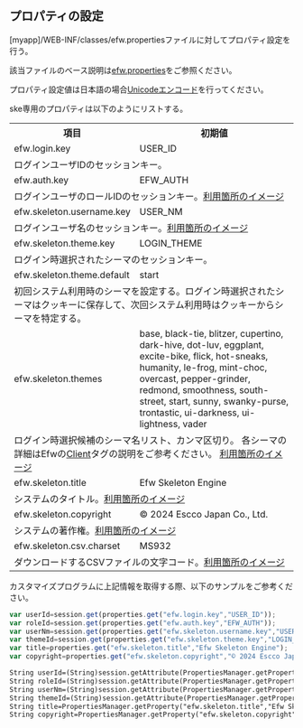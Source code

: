 ## プロパティの設定

[myapp]/WEB-INF/classes/efw.propertiesファイルに対してプロパティ設定を行う。

該当ファイルのベース説明は[efw.properties](https://github.com/efwGrp/efw4.X/blob/master/help/properties.web.md)をご参照ください。

プロパティ設定値は日本語の場合<a href="https://tech-unlimited.com/escape-unicode.html">Unicodeエンコード</a>を行ってください。


ske専用のプロパティは以下のようにリストする。

<table>
  <tr><th>項目</th><th>初期値</th></tr>
  <tr><td>efw.login.key</td><td>USER_ID</td></tr>
  <tr><td colspan=2>ログインユーザIDのセッションキー。
  </td></tr>
  <tr><td>efw.auth.key</td><td>EFW_AUTH</td></tr>
  <tr><td colspan=2>ログインユーザのロールIDのセッションキー。<a href="https://efwgrp.github.io/ske_image/svg/properties.auth.key.svg">利用箇所のイメージ</a></td></tr>
  <tr><td>efw.skeleton.username.key</td><td>USER_NM</td></tr>
  <tr><td colspan=2>ログインユーザ名のセッションキー。<a href="https://efwgrp.github.io/ske_image/svg/properties.username.svg">利用箇所のイメージ</a></td></tr>
  <tr><td>efw.skeleton.theme.key</td><td>LOGIN_THEME</td></tr>
  <tr><td colspan=2>ログイン時選択されたシーマのセッションキー。</td></tr>
  <tr><td>efw.skeleton.theme.default</td><td>start</td></tr>
  <tr><td colspan=2>初回システム利用時のシーマを設定する。ログイン時選択されたシーマはクッキーに保存して、次回システム利用時はクッキーからシーマを特定する。</td></tr>
  <tr><td>efw.skeleton.themes</td><td>base, black-tie, blitzer, cupertino, dark-hive, dot-luv, eggplant, excite-bike, flick, hot-sneaks, humanity, le-frog, mint-choc, overcast, pepper-grinder, redmond, smoothness, south-street, start, sunny, swanky-purse, trontastic, ui-darkness, ui-lightness, vader</td></tr>
  <tr><td colspan=2>ログイン時選択候補のシーマ名リスト、カンマ区切り。
  各シーマの詳細はEfwの<a href="https://github.com/efwGrp/efw4.X/blob/master/help/tag.client.md">Client</a>タグの説明をご参考ください。
  <a href="https://efwgrp.github.io/ske_image/svg/properties.themes.svg">利用箇所のイメージ</a></td></tr>
  <tr><td>efw.skeleton.title</td><td>Efw Skeleton Engine</td></tr>
  <tr><td colspan=2>システムのタイトル。<a href="https://efwgrp.github.io/ske_image/svg/properties.title.svg">利用箇所のイメージ</a></td></tr>
  <tr><td>efw.skeleton.copyright</td><td>© 2024 Escco Japan Co., Ltd.</td></tr>
  <tr><td colspan=2>システムの著作権。<a href="https://efwgrp.github.io/ske_image/svg/properties.copyright.svg">利用箇所のイメージ</a></td></tr>
  <tr><td>efw.skeleton.csv.charset</td><td>MS932</td></tr>
  <tr><td colspan=2>ダウンロードするCSVファイルの文字コード。<a href="https://efwgrp.github.io/ske_image/svg/properties.csv.charset.svg">利用箇所のイメージ</a></td></tr>
</table>

カスタマイズプログラムに上記情報を取得する際、以下のサンプルをご参考ください。

```js
var userId=session.get(properties.get("efw.login.key","USER_ID"));
var roleId=session.get(properties.get("efw.auth.key","EFW_AUTH"));
var userNm=session.get(properties.get("efw.skeleton.username.key","USER_NM"));
var themeId=session.get(properties.get("efw.skeleton.theme.key","LOGIN_THEME"));
var title=properties.get("efw.skeleton.title","Efw Skeleton Engine");
var copyright=properties.get("efw.skeleton.copyright","© 2024 Escco Japan Co., Ltd.");
```
```jsp
String userId=(String)session.getAttribute(PropertiesManager.getProperty("efw.login.key", "USER_ID"));
String roleId=(String)session.getAttribute(PropertiesManager.getProperty("efw.auth.key", "EFW_AUTH"));
String userNm=(String)session.getAttribute(PropertiesManager.getProperty("efw.skeleton.username.key", "USER_NM"));
String themeId=(String)session.getAttribute(PropertiesManager.getProperty("efw.skeleton.theme.key", "LOGIN_THEME"));
String title=PropertiesManager.getProperty("efw.skeleton.title","Efw Skeleton Engine");
String copyright=PropertiesManager.getProperty("efw.skeleton.copyright","© 2024 Escco Japan Co., Ltd.");

```
